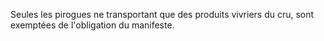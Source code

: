 Seules les pirogues ne transportant que des produits
vivriers du cru, sont exemptées de l'obligation du manifeste.